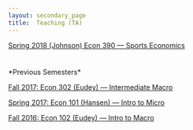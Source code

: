 ```yaml
---
layout: secondary_page
title:  Teaching (TA)
---
```

<style>
  .makespace {
     margin-top: 0cm;
     margin-bottom: 1cm;
  }
</style>

<p class="makespace">
<a href="/teaching/390_2018s">Spring 2018 (Johnson) Econ 390 &mdash; Sports Economics</a>
</p>


<div markdown="1">
*Previous Semesters*
</div>

<p>
<a href="/teaching/302_2017f"> Fall 2017: Econ 302 (Eudey) &mdash; Intermediate Macro</a>
</p>


<p>
<a href="/teaching/101_2017s">Spring 2017: Econ 101 (Hansen) &mdash; Intro to Micro</a>
</p>


<p>
<a href="/teaching/102_2016f">Fall 2016: Econ 102 (Eudey) &mdash; Intro to Macro</a>
</p>